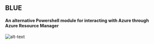 ## BLUE
#### An alternative Powershell module for interacting with Azure through Azure Resource Manager

![alt-text]("https://ci.appveyor.com/api/projects/status/7346c8vmr9s6k8ql" "Appveyor build status")